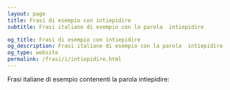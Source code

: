 ```yaml
---
layout: page
title: Frasi di esempio con intiepidire 
subtitle: Frasi italiane di esempio con la parola  intiepidire

og_title: Frasi di esempio con intiepidire 
og_description: Frasi italiane di esempio con la parola  intiepidire
og_type: website
permalink: /frasi/i/intiepidire.html
---
```


Frasi italiane di esempio contenenti la parola intiepidire:


